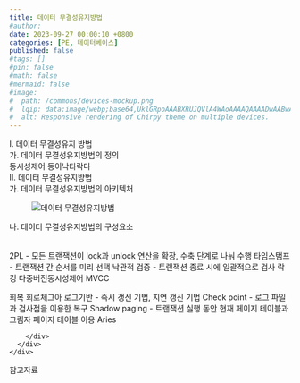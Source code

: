 ```yaml
---
title: 데이터 무결성유지방법
#author: 
date: 2023-09-27 00:00:10 +0800
categories: [PE, 데이터베이스]
published: false
#tags: []
#pin: false
#math: false
#mermaid: false
#image:
#  path: /commons/devices-mockup.png
#  lqip: data:image/webp;base64,UklGRpoAAABXRUJQVlA4WAoAAAAQAAAADwAABwAAQUxQSDIAAAARL0AmbZurmr57yyIiqE8oiG0bejIYEQTgqiDA9vqnsUSI6H+oAERp2HZ65qP/VIAWAFZQOCBCAAAA8AEAnQEqEAAIAAVAfCWkAALp8sF8rgRgAP7o9FDvMCkMde9PK7euH5M1m6VWoDXf2FkP3BqV0ZYbO6NA/VFIAAAA
#  alt: Responsive rendering of Chirpy theme on multiple devices.
---
```


<div class="post-wrap">
  <div class="para">
    <div class="para-title">
      I. 데이터 무결성유지 방법
    </div>
    <div class="para-cntnt">
      <div class="para">
        <div class="para-title">
          가. 데이터 무결성유지방법의 정의
        </div>
        <div class="para-cntnt">
          동시성제어 동이낙타락다
        </div>
      </div>
    </div>
  </div>
  
  <div class="para">
    <div class="para-title">
      II. 데이터 무결성유지방법
    </div>
    <div class="para-cntnt">
      <div class="para">
        <div class="para-title">
          가. 데이터 무결성유지방법의 아키텍처
        </div>
        <div class="para-cntnt">
          <figure class="post-figure">
            <img src="/assets/img/posts/데이터-무결성유지방법.png" alt="데이터 무결성유지방법">
<!--            <figcaption>Source: Unveiling the Metaverse: Exploring Emerging Trends, Multifaceted Perspectives, and Future Challenges</figcaption>-->
          </figure>
        </div>
      </div>
      <div class="para">
        <div class="para-title">
          나. 데이터 무결성유지방법의 구성요소
        </div>
        <div class="para-cntnt">
          <table class="post-table">
          </table>
            2PL - 모든 트랜잭션이 lock과 unlock 연산을 확장, 수축 단계로 나눠 수행
  타임스탬프 - 트랜잭션 간 순서를 미리 선택
  낙관적 검증 - 트랜잭션 종료 시에 일괄적으로 검사
  락킹
  다중버전동시성제어 MVCC
 
회복 회로체그아
  로그기반 - 즉시 갱신 기법, 지연 갱신 기법
  Check point - 로그 파일과 검사점을 이용한 복구
  Shadow paging - 트랜잭션 실행 동안 현재 페이지 테이블과 그림자 페이지 테이블 이용
  Aries

        </div>
      </div>
    </div>
  </div>

  <div class="refr-wrap">
    <div class="refr-title">
        참고자료
    </div>
    <ol class="refr-list">
    <!--    <li>(나현식, 최대선) <a target="_blank" href="https://scienceon.kisti.re.kr/commons/util/originalView.do?cn=JAKO202225948430499&oCn=JAKO202225948430499&dbt=JAKO&journal=NJOU00291864">메타버스 보안 위협 요소 및 대응 방안 검토</a></li>-->
    <!--    <li>(M. Uddin, S. Manickam, H. Ullah, M. Obaidat and A. Dandoush) <a target="_blank" href="https://ieeexplore.ieee.org/abstract/document/10138386">Unveiling the Metaverse: Exploring Emerging Trends, Multifaceted Perspectives, and Future Challenges</a></li>-->
    </ol>
  </div>
</div>
